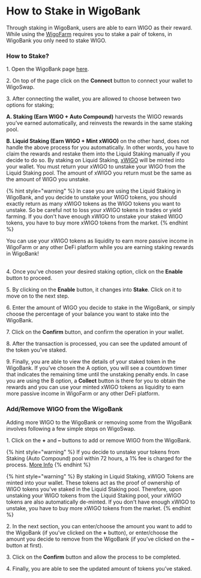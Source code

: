 # How to Stake in WigoBank

Through staking in WigoBank, users are able to earn WIGO as their reward. While using the [WigoFarm](../yield-farming-wigofarm/) requires you to stake a pair of tokens, in WigoBank you only need to stake WIGO. &#x20;



### **How to Stake?**

1\. Open the WigoBank page [here](https://wigoswap.io/bank).&#x20;

2\. On top of the page click on the **Connect** button to connect your wallet to WigoSwap.&#x20;

3\. After connecting the wallet, you are allowed to choose between two options for staking;&#x20;

**A. Staking (Earn WIGO + Auto Compound)** harvests the WIGO rewards you’ve earned automatically, and reinvests the rewards in the same staking pool.&#x20;

**B. Liquid Staking (Earn WIGO + Mint xWIGO)** on the other hand, does not handle the above process for you automatically. In other words, you have to claim the rewards and restake them into the Liquid Staking manually if you decide to do so. By staking on Liquid Staking, [xWIGO](wigobank-faq-and-troubleshooting.md#wigo-bank-xwigo-token) will be minted into your wallet. You must return your xWIGO to unstake your WIGO from the Liquid Staking pool. The amount of xWIGO you return must be the same as the amount of WIGO you unstake.

{% hint style="warning" %}
In case you are using the Liquid Staking in WigoBank, and you decide to unstake your WIGO tokens, you should exactly return as many xWIGO tokens as the WIGO tokens you want to unstake. So be careful not to loss your xWIGO tokens in trades or yield farming. If you don't have enough xWIGO to unstake your staked WIGO tokens, you have to buy more xWIGO tokens from the market. &#x20;
{% endhint %}

You can use your xWIGO tokens as liquidity to earn more passive income in WigoFarm or any other DeFi platform while you are earning staking rewards in WigoBank!

\
4\. Once you’ve chosen your desired staking option, click on the **Enable** button to proceed.&#x20;

5\. By clicking on the **Enable** button, it changes into **Stake**. Click on it to move on to the next step.&#x20;

6\. Enter the amount of WIGO you decide to stake in the WigoBank, or simply choose the percentage of your balance you want to stake into the WigoBank. &#x20;

7\. Click on the **Confirm** button, and confirm the operation in your wallet.&#x20;

8\. After the transaction is processed, you can see the updated amount of the token you’ve staked.&#x20;

9\. Finally, you are able to view the details of your staked token in the WigoBank. If you’ve chosen the A option, you will see a countdown timer that indicates the remaining time until the unstaking penalty ends. In case you are using the B option, a **Collect** button is there for you to obtain the rewards and you can use your minted xWIGO tokens as liquidity to earn more passive income in WigoFarm or any other DeFi platform.



### **Add/Remove WIGO from the WigoBank**

Adding more WIGO to the WigoBank or removing some from the WigoBank involves following a few simple steps on WigoSwap.&#x20;

1\. Click on the **+** and **–** buttons to add or remove WIGO from the WigoBank.

{% hint style="warning" %}
If you decide to unstake your tokens from Staking (Auto Compound) pool within 72 hours, a 1% fee is charged for the process. [More Info](staking-vs.-liquid-staking.md#the-fees-involved-in-automatic-staking)
{% endhint %}

{% hint style="warning" %}
By staking in Liquid Staking, xWIGO Tokens are minted into your wallet. These tokens act as the proof of ownership of WIGO tokens you’ve staked in the Liquid Staking pool. Therefore, upon unstaking your WIGO tokens from the Liquid Staking pool, your xWIGO tokens are also automatically de-minted. If you don't have enough xWIGO to unstake, you have to buy more xWIGO tokens from the market.
{% endhint %}

2\. In the next section, you can enter/choose the amount you want to add to the WigoBank (if you’ve clicked on the **+** button), or enter/choose the amount you decide to remove from the WigoBank (if you’ve clicked on the **–** button at first).&#x20;

3\. Click on the **Confirm** button and allow the process to be completed.

4\. Finally, you are able to see the updated amount of tokens you’ve staked.&#x20;
